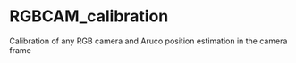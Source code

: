 # RGBCAM_calibration
Calibration of any RGB camera and Aruco position estimation in the camera frame
